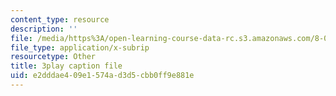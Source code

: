 ```yaml
---
content_type: resource
description: ''
file: /media/https%3A/open-learning-course-data-rc.s3.amazonaws.com/8-03sc-physics-iii-vibrations-and-waves-fall-2016/e2dddae409e1574ad3d5cbb0ff9e881e_SnNmbVH5DAM.srt
file_type: application/x-subrip
resourcetype: Other
title: 3play caption file
uid: e2dddae4-09e1-574a-d3d5-cbb0ff9e881e
---
```

